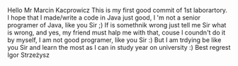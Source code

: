 Hello Mr Marcin Kacprowicz
This is my first good commit of 1st laborartory. I hope that I made/write a code in Java just good, I 'm not a senior programer of Java, like you Sir ;)
If is somethnik wrong just tell me Sir what is wrong, and yes, my friend must halp me with that, couse I coundn't do it by myself, I am not good programer, like you Sir :) 
But I am trdying be like you Sir and learn the most as I can in study year on university :)
Best regrest 
Igor Strzeżysz 
